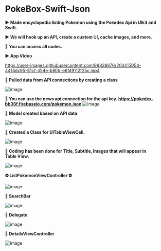 # PokeBox-Swift-Json

<b> ▶️ Made encyclopedia listing Pokemon using the Pokedex Api in UIkit and Swift.</b>

<b> ▶️ We will hook up an API, create a custom UI, cache images, and more. </b>

<b> :round_pushpin: You can access all codes. </b>

<b> ▶️ App Video </b>

https://user-images.githubusercontent.com/98838876/203415954-4414dc95-81cf-454e-b80b-e6f49112f25c.mp4

<b> :round_pushpin: Pulled data from API connections by creating a class </b>

![image](https://user-images.githubusercontent.com/98838876/203416601-e161ff73-cf18-4c1e-9868-e18221860db0.png)

<b> :round_pushpin: You can use the news api connection for the api key. </b>
<b> https://pokedex-bb36f.firebaseio.com/pokemon.json </b>
![image](https://user-images.githubusercontent.com/98838876/203416765-1ba0a5d8-1cee-4d73-9fab-1059d94c9f0d.png)

<b> :round_pushpin: Model created based on API data </b>

![image](https://user-images.githubusercontent.com/98838876/203416874-aa0628c2-9c47-4555-85ee-674227f1bd35.png)


<b> :round_pushpin: Created a Class for UITableViewCell. </b>

![image](https://user-images.githubusercontent.com/98838876/203417000-9dbece60-b40e-491e-b925-0d369acb9746.png)

<b> :round_pushpin: Coding has been done for Title, Subtitle, Images that will appear in Table View.</b>

![image](https://user-images.githubusercontent.com/98838876/203417162-d8c6a757-a872-4382-9568-c39c808c6890.png)



<b> :no_entry: ListPokemonViewController :no_entry: </b>

![image](https://user-images.githubusercontent.com/98838876/203417241-40fa3886-55ec-4b92-bbbc-afc004c816ca.png)


<b> :round_pushpin: SearchBar </b>

![image](https://user-images.githubusercontent.com/98838876/203417460-4ddaa98b-2479-4300-bbe5-0d9c0b12365f.png)


<b> :round_pushpin: Delegate </b>

![image](https://user-images.githubusercontent.com/98838876/203417508-f0d3e1b6-e5de-4230-97cf-110b5a580785.png)

<b> :round_pushpin: DetailsViewController </b>

![image](https://user-images.githubusercontent.com/98838876/203417678-422b6456-0c30-4b67-aaf3-4a5ff7b0f8ea.png)





